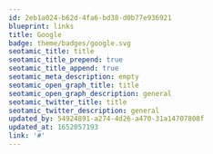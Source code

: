 ```yaml
---
id: 2eb1a024-b62d-4fa6-bd38-d0b77e936921
blueprint: links
title: Google
badge: theme/badges/google.svg
seotamic_title: title
seotamic_title_prepend: true
seotamic_title_append: true
seotamic_meta_description: empty
seotamic_open_graph_title: title
seotamic_open_graph_description: general
seotamic_twitter_title: title
seotamic_twitter_description: general
updated_by: 54924891-a274-4d26-a470-31a14707808f
updated_at: 1652057193
link: '#'
---
```

